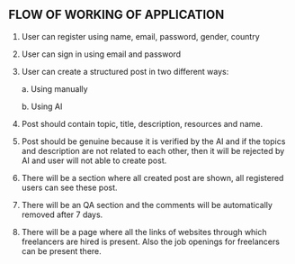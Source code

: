 ## FLOW OF WORKING OF APPLICATION

1. User can register using name, email, password, gender, country

2. User can sign in using email and password

3. User can create a structured post in two different ways:

    a. Using manually

    b. Using AI

4. Post should contain topic, title, description, resources and name.

5. Post should be genuine because it is verified by the AI and if the topics and description are not related to each other, then it will be rejected by AI and user will not able to create post.

6. There will be a section where all created post are shown, all registered users can see these post.

7. There will be an QA section and the comments will be automatically removed after 7 days.

8. There will be a page where all the links of websites through which freelancers are hired is present. Also the job openings for freelancers can be present there.